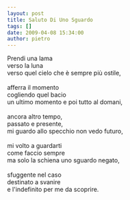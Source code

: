 ```yaml
---
layout: post
title: Saluto Di Uno Sguardo
tags: []
date: 2009-04-08 15:34:00
author: pietro
---
```

Prendi una lama<br/>verso la luna<br/>verso quel cielo che è sempre più ostile,<br/><br/>afferra il momento<br/>cogliendo quel bacio<br/>un ultimo momento e poi tutto al domani,<br/><br/>ancora altro tempo,<br/>passato e presente,<br/>mi guardo allo specchio non vedo futuro,<br/><br/>mi volto a guardarti<br/>come faccio sempre<br/>ma solo la schiena uno sguardo negato,<br/><br/>sfuggente nel caso<br/>destinato a svanire<br/>e l'indefinito per me da scoprire.
